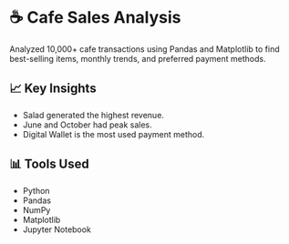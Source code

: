 # ☕ Cafe Sales Analysis

Analyzed 10,000+ cafe transactions using Pandas and Matplotlib to find best-selling items, monthly trends, and preferred payment methods.

## 📈 Key Insights
- Salad generated the highest revenue.
- June and October had peak sales.
- Digital Wallet is the most used payment method.

## 📊 Tools Used
- Python
- Pandas
- NumPy
- Matplotlib
- Jupyter Notebook


